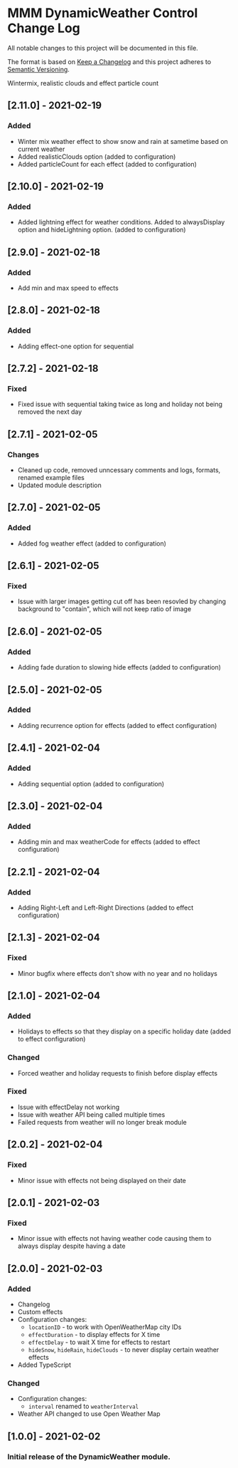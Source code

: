 # MMM DynamicWeather Control Change Log
All notable changes to this project will be documented in this file.

The format is based on [Keep a Changelog](http://keepachangelog.com/) 
and this project adheres to [Semantic Versioning](http://semver.org/).

Wintermix, realistic clouds and effect particle count

## [2.11.0] - 2021-02-19
### Added
- Winter mix weather effect to show snow and rain at sametime based on current weather
- Added realisticClouds option (added to configuration)
- Added particleCount for each effect (added to configuration)

## [2.10.0] - 2021-02-19
### Added
- Added lightning effect for weather conditions. Added to alwaysDisplay option and hideLightning option. (added to configuration)

## [2.9.0] - 2021-02-18
### Added
- Add min and max speed to effects

## [2.8.0] - 2021-02-18
### Added
- Adding effect-one option for sequential

## [2.7.2] - 2021-02-18
### Fixed
- Fixed issue with sequential taking twice as long and holiday not being removed the next day

## [2.7.1] - 2021-02-05
### Changes
- Cleaned up code, removed unncessary comments and logs, formats, renamed example files
- Updated module description

## [2.7.0] - 2021-02-05
### Added
- Added fog weather effect (added to configuration)

## [2.6.1] - 2021-02-05
### Fixed
- Issue with larger images getting cut off has been resovled by changing background to "contain", which will not keep ratio of image

## [2.6.0] - 2021-02-05
### Added
- Adding fade duration to slowing hide effects (added to configuration)

## [2.5.0] - 2021-02-05
### Added
- Adding recurrence option for effects (added to effect configuration)

## [2.4.1] - 2021-02-04
### Added
- Adding sequential option (added to configuration)

## [2.3.0] - 2021-02-04
### Added
- Adding min and max weatherCode for effects (added to effect configuration)

## [2.2.1] - 2021-02-04
### Added
- Adding Right-Left and Left-Right Directions (added to effect configuration)

## [2.1.3] - 2021-02-04
### Fixed
- Minor bugfix where effects don't show with no year and no holidays

## [2.1.0] - 2021-02-04
### Added
- Holidays to effects so that they display on a specific holiday date (added to effect configuration)

### Changed
- Forced weather and holiday requests to finish before display effects

### Fixed
- Issue with effectDelay not working
- Issue with weather API being called multiple times
- Failed requests from weather will no longer break module

## [2.0.2] - 2021-02-04
### Fixed
- Minor issue with effects not being displayed on their date

## [2.0.1] - 2021-02-03
### Fixed
- Minor issue with effects not having weather code causing them to always display despite having a date

## [2.0.0] - 2021-02-03
### Added
- Changelog
- Custom effects
- Configuration changes:
   - `locationID` - to work with OpenWeatherMap city IDs
   - `effectDuration` - to display effects for X time
   - `effectDelay` - to wait X time for effects to restart
   - `hideSnow`, `hideRain`, `hideClouds` - to never display certain weather effects
- Added TypeScript

### Changed
- Configuration changes:
   - `interval` renamed to `weatherInterval`
- Weather API changed to use Open Weather Map

## [1.0.0] - 2021-02-02
### Initial release of the DynamicWeather module.
